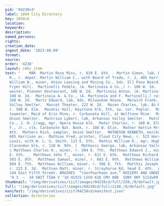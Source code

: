 ```yaml
---
pid: '04238cd'
label: 1894 City Directory
key: 1894cd
location: 
keywords: 
description: 
named_persons: 
rights: 
creation_date: 
ingest_date: '2023-08-09'
format: 
source: 
order: '4238'
layout: cmhc_item
text: "    MAR  Martin Rose Miss, r. 619 E. 6th. . Martin Simon, lab, D. & R. G. R.
  R., r. depot. Martin William C., with Board of Trade, r. 2, 405 Harri- son av. Martin
  William W., miner, Union Leasing and Mining Co., bds. El] Paso Boarding House, EK.
  Fryer Hill.  Martinelli Fedele, (A. Martinoia & Co.,) r. 106 W. 2d.  Martinoia Alberto,
  waiter, Pioneer Restaurant, 108 W. 2d.  Martinoia Anton, (A. Martinoia & Co.,) r.
  108 W. 2d.  Martinoia A. & Co., (A. Martinoia and F. Martinelli,) res- taurant,
  108 W. 2d.  Martz Edward, lab, bds. Milwaukee House.  Marwich Frank, lab, Arkansas
  Valley Smelter.  Mascot Theater, 222 W. 2d.  Mason Charles, lab, Bi-Metallic Smelter,
  r. 500 W. Elm.  Masonic Hall, Keystone blk, 5th, sw. cor. Poplar.  Massingel Frank,
  teamster, Maid of Erin Mine, r. Carbonate Hill, at Wolftone Mine.  Mastan A., lab,
  Union Smelter.  Mastrion Lybert, lab, Arkansas Valley Smelter.  Matchless Mining
  Co., J. H. Cragg, mgr, Opera House blk.  Mater Charles, r. 108 W. Elm.  Mater Charles
  F., Jr., clk. Carbonate Nat. Bank, r. 108 W. Elin.  Mather Hattie Mrs., r. 206 E.
  8th.  Mathers Rich, sampler, Union Smelter.  MATHESON KENNETH, merchant tailor,
  605 Harrison av.  Mathias Fred, printer, Cloud City News, r. 523 Harrison av.  Mathias
  Louis, with W. L. G. Smith, 113 E. 5th.  Mathis William D., mgr, Hughes Institute,
  Clarendon blk, r. 110 W. 9th. |  Matkovic George, lab, Arkansas Valley Smelter.
  \ Matthews Charles H., miner, r. 504 E. 7th.  Matthews Edward J., miner, r. 728
  E. 5th. _  Matthews John T., miner, r. 611 E. 6th.  Matthews Richard, miner, r.
  503 E. 8th.  Matthews Samuel, miner, r. 602 E. 9th.  Matthews William, miner, r.
  504 E. 7th.  Matthews William, miner, r. 506 E. 7th.  Matthis Joseph, plasterer,
  r. 223 E. 3d.  Mattsen Matt, miner, r. Strayhorse Rd, head E. 4th.  AT  J. J. QUINN,
  144 East Fifth Street. BRUSHES  “roorPaarhaon ave.” HOSIERY AND UNDERWEAR  ‘SMAHONY
  'H 3  ~  10 GNIT TIAA V ‘18 HIXIS LSVd 616 CMV 808  SONY ONY S1Idu¥9  a "
thumbnail: "/img/derivatives/iiif/images/04238cd/full/250,/0/default.jpg"
full: "/img/derivatives/iiif/images/04238cd/full/1140,/0/default.jpg"
manifest: "/img/derivatives/iiif/04238cd/manifest.json"
collection: directories
---
```

